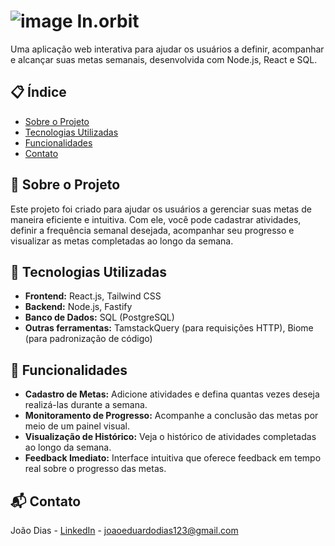 

# ![image](https://github.com/user-attachments/assets/7f6bc93b-d9c5-47fc-a5a8-f07b8c2a4745) In.orbit

Uma aplicação web interativa para ajudar os usuários a definir, acompanhar e alcançar suas metas semanais, desenvolvida com Node.js, React e SQL.

## 📋 Índice

- [Sobre o Projeto](#-sobre-o-projeto)
- [Tecnologias Utilizadas](#-tecnologias-utilizadas)
- [Funcionalidades](#-funcionalidades)
- [Contato](#-contato)

## 📖 Sobre o Projeto

Este projeto foi criado para ajudar os usuários a gerenciar suas metas de maneira eficiente e intuitiva. Com ele, você pode cadastrar atividades, definir a frequência semanal desejada, acompanhar seu progresso e visualizar as metas completadas ao longo da semana.

## 🚀 Tecnologias Utilizadas

- **Frontend:** React.js, Tailwind CSS
- **Backend:** Node.js, Fastify
- **Banco de Dados:** SQL (PostgreSQL)
- **Outras ferramentas:** TamstackQuery (para requisições HTTP), Biome (para padronização de código)

## 🌟 Funcionalidades

- **Cadastro de Metas:** Adicione atividades e defina quantas vezes deseja realizá-las durante a semana.
- **Monitoramento de Progresso:** Acompanhe a conclusão das metas por meio de um painel visual.
- **Visualização de Histórico:** Veja o histórico de atividades completadas ao longo da semana.
- **Feedback Imediato:** Interface intuitiva que oferece feedback em tempo real sobre o progresso das metas.



## 📬 Contato

João Dias - [LinkedIn](https://www.linkedin.com/in/devjoaodias) - joaoeduardodias123@gmail.com
